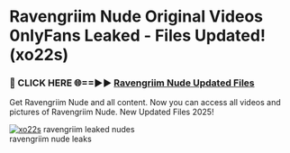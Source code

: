 # Ravengriim Nude Original Videos 0nlyFans Leaked - Files Updated! (xo22s)

<h3>🔴 CLICK HERE 🌐==►► <a href="https://tinyurl.com/52m3yx9h" rel="nofollow">Ravengriim Nude Updated Files</a></h3>

Get Ravengriim Nude and all content. Now you can access all videos and pictures of Ravengriim Nude. New Updated Files 2025!

[![xo22s](https://i.imgur.com/TnHtlc8.gif)](https://tinyurl.com/52m3yx9h)
ravengriim leaked nudes<br>
ravengriim nude leaks